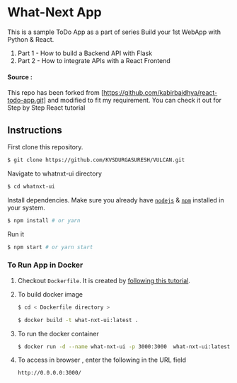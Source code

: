 # What-Next App

This is a sample ToDo App as a part of series Build your 1st WebApp with Python & React.

1. Part 1 - How to build a Backend API with Flask
2. Part 2 - How to integrate APIs with a React Frontend

#### Source :
 This repo has been forked from [https://github.com/kabirbaidhya/react-todo-app.git] and modified to fit my requirement. You can check it out for Step by Step React tutorial


## Instructions

First clone this repository.
```bash
$ git clone https://github.com/KVSDURGASURESH/VULCAN.git
```

Navigate to whatnxt-ui directory 
```bash
$ cd whatnxt-ui
```

Install dependencies. Make sure you already have [`nodejs`](https://nodejs.org/en/) & [`npm`](https://www.npmjs.com/) installed in your system.
```bash
$ npm install # or yarn
```

Run it
```bash
$ npm start # or yarn start
```

### To Run App in Docker

1. Checkout `Dockerfile`. It is created by [following this tutorial](https://mherman.org/blog/dockerizing-a-react-app/).

2. To build docker image 

    ```bash
    $ cd < Dockerfile directory >
    ```

    ```bash
    $ docker build -t what-nxt-ui:latest .
    ```
3. To run the docker container 
    ```bash
    $ docker run -d --name what-nxt-ui -p 3000:3000  what-nxt-ui:latest
    ```
4. To access in browser , enter the following in the URL field
    ```bash
    http://0.0.0.0:3000/
    ```




